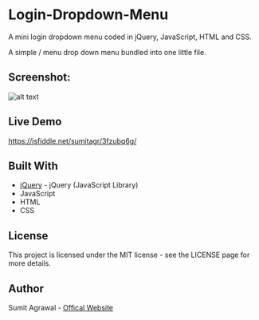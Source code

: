 # Login-Dropdown-Menu
A mini login dropdown menu coded in jQuery, JavaScript, HTML and CSS.

A simple / menu drop down menu bundled into one little file.

## Screenshot: 

![alt text](https://i.imgur.com/mKP3v0G.jpg)

## Live Demo
https://jsfiddle.net/sumitagr/3fzubq6g/

## Built With

* [jQuery](https://jquery.com/) - jQuery (JavaScript Library)
* JavaScript
* HTML
* CSS

## License

This project is licensed under the MIT license - see the LICENSE page for more details.

## Author

Sumit Agrawal - [Offical Website](https://sumitagrawal.com)

